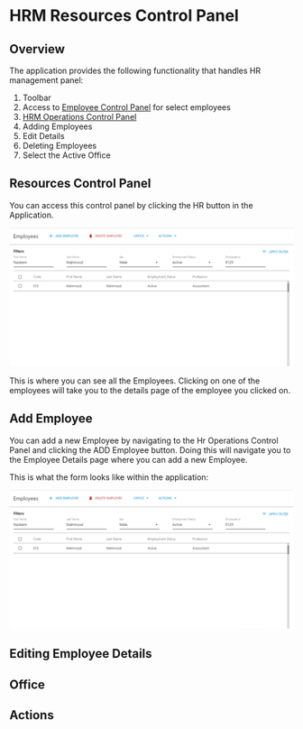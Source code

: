 # HRM Resources Control Panel

## Overview

The application provides the following functionality that handles HR management panel:

1. Toolbar
2. Access to [Employee Control Panel](employee-details-page.md) for select employees
3. [HRM Operations Control Panel](../employees-management-control-panel/)
4. Adding Employees
5. Edit Details
6. Deleting Employees
7. Select the Active Office

## Resources Control Panel

You can access this control panel by clicking the HR button in the Application.

![](../../.gitbook/assets/emplyee-details-page.png)

This is where you can see all the Employees. Clicking on one of the employees will take you to the details page of the employee you clicked on.

## Add Employee

You can add a new Employee by navigating to the Hr Operations Control Panel and clicking the ADD Employee button. Doing this will navigate you to the Employee Details page where you can add a new Employee.

This is what the form looks like within the application:

![](../../.gitbook/assets/emplyee-details-page%20%281%29.png)



## Editing Employee Details



## Office



## Actions

## 


